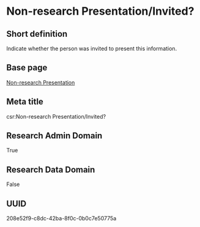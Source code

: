 # Non-research Presentation/Invited?
## Short definition
Indicate whether the person was invited to present this information.
## Base page
[Non-research Presentation](../../Objects/Non-research%20Presentation.md)
## Meta title
csr:Non-research Presentation/Invited?
## Research Admin Domain
True
## Research Data Domain
False
## UUID
208e52f9-c8dc-42ba-8f0c-0b0c7e50775a
